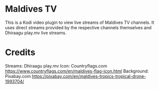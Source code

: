 # Maldives TV

This is a Kodi video plugin to view live streams of Maldives TV channels. It uses direct streams provided by the respective channels themselves and Dhiraagu play.mv live streams.


# Credits
Streams: Dhiraagu play.mv
Icon: Countryflags.com https://www.countryflags.com/en/maldives-flag-icon.html
Background: Pixabay.com https://pixabay.com/en/maldives-tropics-tropical-drone-1993704/